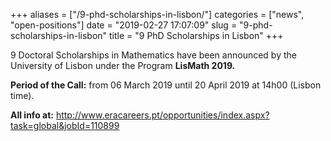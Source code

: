 +++
aliases = ["/9-phd-scholarships-in-lisbon/"]
categories = ["news", "open-positions"]
date = "2019-02-27 17:07:09"
slug = "9-phd-scholarships-in-lisbon"
title = "9 PhD Scholarships in Lisbon"
+++

9 Doctoral Scholarships in Mathematics have been announced by the
University of Lisbon under the Program **LisMath 2019.**

**Period of the Call:** from 06 March 2019 until 20 April 2019 at 14h00
(Lisbon time).

**All info at:**
<http://www.eracareers.pt/opportunities/index.aspx?task=global&jobId=110899>
